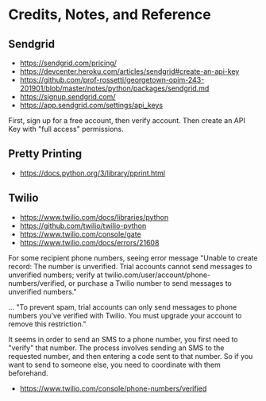 # Credits, Notes, and Reference

## Sendgrid

  + https://sendgrid.com/pricing/
  + https://devcenter.heroku.com/articles/sendgrid#create-an-api-key
  + https://github.com/prof-rossetti/georgetown-opim-243-201901/blob/master/notes/python/packages/sendgrid.md
  + https://signup.sendgrid.com/
  + https://app.sendgrid.com/settings/api_keys

First, sign up for a free account, then verify account. Then create an API Key with "full access" permissions.

## Pretty Printing

  + https://docs.python.org/3/library/pprint.html

## Twilio

  + https://www.twilio.com/docs/libraries/python
  + https://github.com/twilio/twilio-python
  + https://www.twilio.com/console/gate
  + https://www.twilio.com/docs/errors/21608

For some recipient phone numbers, seeing error message "Unable to create record: The number  is unverified. Trial accounts cannot send messages to unverified numbers; verify  at twilio.com/user/account/phone-numbers/verified, or purchase a Twilio number to send messages to unverified numbers."

... "To prevent spam, trial accounts can only send messages to phone numbers you've verified with Twilio. You must upgrade your account to remove this restriction."

It seems in order to send an SMS to a phone number, you first need to "verify" that number. The process involves sending an SMS to the requested number, and then entering a code sent to that number. So if you want to send to someone else, you need to coordinate with them beforehand.

  + https://www.twilio.com/console/phone-numbers/verified
